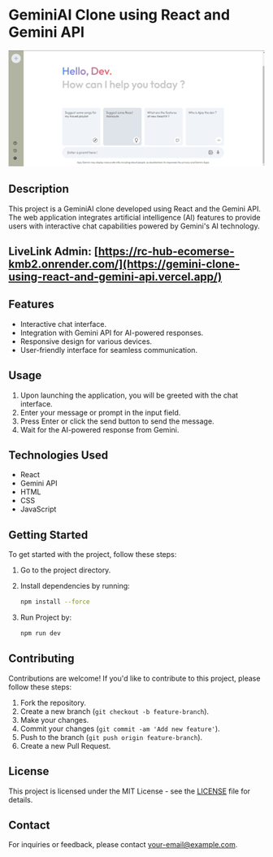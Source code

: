 # GeminiAI Clone using React and Gemini API
![screenShot](1.png)
## Description

This project is a GeminiAI clone developed using React and the Gemini API. The web application integrates artificial intelligence (AI) features to provide users with interactive chat capabilities powered by Gemini's AI technology.

## LiveLink Admin: [https://rc-hub-ecomerse-kmb2.onrender.com/](https://gemini-clone-using-react-and-gemini-api.vercel.app/)

## Features

- Interactive chat interface.
- Integration with Gemini API for AI-powered responses.
- Responsive design for various devices.
- User-friendly interface for seamless communication.

## Usage

1. Upon launching the application, you will be greeted with the chat interface.
2. Enter your message or prompt in the input field.
3. Press Enter or click the send button to send the message.
4. Wait for the AI-powered response from Gemini.

## Technologies Used

- React
- Gemini API
- HTML
- CSS
- JavaScript

## Getting Started

To get started with the project, follow these steps:

1. Go to the project directory.
2. Install dependencies by running:
   
   ```bash
   npm install --force
3. Run Project by:
   
   ```bash
   npm run dev

## Contributing

Contributions are welcome! If you'd like to contribute to this project, please follow these steps:

1. Fork the repository.
2. Create a new branch (`git checkout -b feature-branch`).
3. Make your changes.
4. Commit your changes (`git commit -am 'Add new feature'`).
5. Push to the branch (`git push origin feature-branch`).
6. Create a new Pull Request.

## License

This project is licensed under the MIT License - see the [LICENSE](LICENSE) file for details.

## Contact

For inquiries or feedback, please contact [your-email@example.com](mailto:your-email@example.com).
